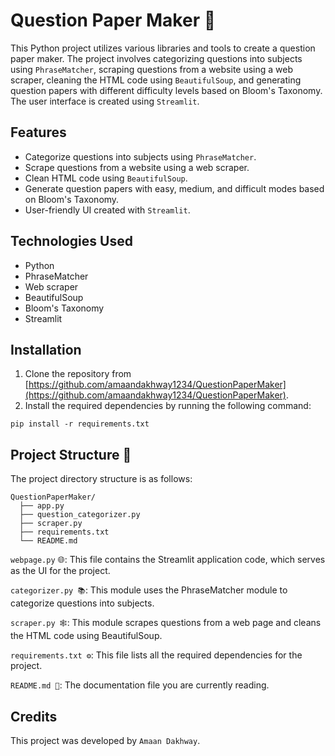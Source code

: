 # Question Paper Maker 📝

This Python project utilizes various libraries and tools to create a question paper maker. The project involves categorizing questions into subjects using `PhraseMatcher`, scraping questions from a website using a web scraper, cleaning the HTML code using `BeautifulSoup`, and generating question papers with different difficulty levels based on Bloom's Taxonomy. The user interface is created using `Streamlit`.

## Features

- Categorize questions into subjects using `PhraseMatcher`.
- Scrape questions from a website using a web scraper.
- Clean HTML code using `BeautifulSoup`.
- Generate question papers with easy, medium, and difficult modes based on Bloom's Taxonomy.
- User-friendly UI created with `Streamlit`.

## Technologies Used

- Python
- PhraseMatcher
- Web scraper
- BeautifulSoup
- Bloom's Taxonomy
- Streamlit

## Installation

1. Clone the repository from [https://github.com/amaandakhway1234/QuestionPaperMaker](https://github.com/amaandakhway1234/QuestionPaperMaker).
2. Install the required dependencies by running the following command:

```shell
pip install -r requirements.txt
```
## Project Structure 📁

The project directory structure is as follows:
```
QuestionPaperMaker/
  ├── app.py
  ├── question_categorizer.py
  ├── scraper.py
  ├── requirements.txt
  └── README.md
```
`webpage.py` 🌐: This file contains the Streamlit application code, which serves as the UI for the project.

`categorizer.py 📚`: This module uses the PhraseMatcher module to categorize questions into subjects.

`scraper.py 🕸️`: This module scrapes questions from a web page and cleans the HTML code using BeautifulSoup.

`requirements.txt ⚙️`: This file lists all the required dependencies for the project.

`README.md 📖`: The documentation file you are currently reading.

## Credits
This project was developed by `Amaan Dakhway`.
